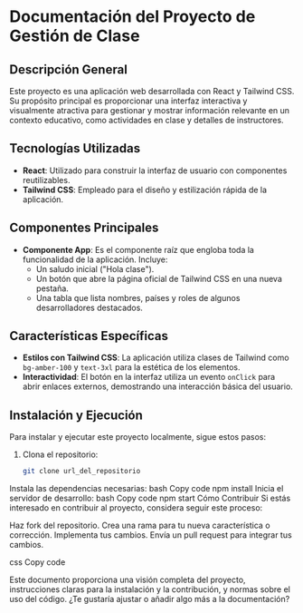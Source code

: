 # Documentación del Proyecto de Gestión de Clase

## Descripción General

Este proyecto es una aplicación web desarrollada con React y Tailwind CSS. Su propósito principal es proporcionar una interfaz interactiva y visualmente atractiva para gestionar y mostrar información relevante en un contexto educativo, como actividades en clase y detalles de instructores.

## Tecnologías Utilizadas

- **React**: Utilizado para construir la interfaz de usuario con componentes reutilizables.
- **Tailwind CSS**: Empleado para el diseño y estilización rápida de la aplicación.

## Componentes Principales

- **Componente App**: Es el componente raíz que engloba toda la funcionalidad de la aplicación. Incluye:
  - Un saludo inicial ("Hola clase").
  - Un botón que abre la página oficial de Tailwind CSS en una nueva pestaña.
  - Una tabla que lista nombres, países y roles de algunos desarrolladores destacados.

## Características Específicas

- **Estilos con Tailwind CSS**: La aplicación utiliza clases de Tailwind como `bg-amber-100` y `text-3xl` para la estética de los elementos.
- **Interactividad**: El botón en la interfaz utiliza un evento `onClick` para abrir enlaces externos, demostrando una interacción básica del usuario.

## Instalación y Ejecución

Para instalar y ejecutar este proyecto localmente, sigue estos pasos:

1. Clona el repositorio:
   ```bash
   git clone url_del_repositorio
Instala las dependencias necesarias:
bash
Copy code
npm install
Inicia el servidor de desarrollo:
bash
Copy code
npm start
Cómo Contribuir
Si estás interesado en contribuir al proyecto, considera seguir este proceso:

Haz fork del repositorio.
Crea una rama para tu nueva característica o corrección.
Implementa tus cambios.
Envía un pull request para integrar tus cambios.


css
Copy code

Este documento proporciona una visión completa del proyecto, instrucciones claras para la instalación y la contribución, y normas sobre el uso del código. ¿Te gustaría ajustar o añadir algo más a la documentación?






